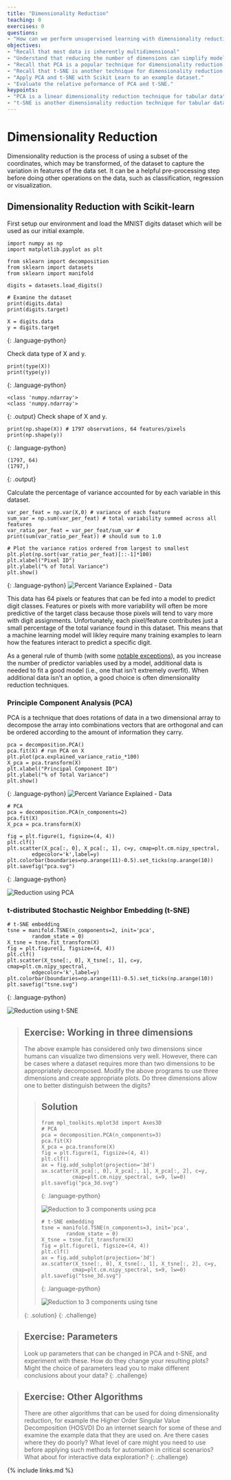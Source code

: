 ```yaml
---
title: "Dimensionality Reduction"
teaching: 0
exercises: 0
questions:
- "How can we perform unsupervised learning with dimensionality reduction techniques such as Principle Component Analysis (PCA) and t-distributed Stochastic Neighbor Embedding (t-SNE)?"
objectives:
- "Recall that most data is inherently multidimensional"
- "Understand that reducing the number of dimensions can simplify modelling and allow classifications to be performed."
- "Recall that PCA is a popular technique for dimensionality reduction."
- "Recall that t-SNE is another technique for dimensionality reduction."
- "Apply PCA and t-SNE with Scikit Learn to an example dataset."
- "Evaluate the relative peformance of PCA and t-SNE."
keypoints:
- "PCA is a linear dimensionality reduction technique for tabular data"
- "t-SNE is another dimensionality reduction technique for tabular data that is more general than PCA"
---
```


# Dimensionality Reduction

Dimensionality reduction is the process of using a subset of the coordinates, 
which may be transformed, of the dataset to capture the variation in features 
of the data set.  It can be a helpful pre-processing step before doing other 
operations on the data, such as classification, regression or visualization.

## Dimensionality Reduction with Scikit-learn

First setup our environment and load the MNIST digits dataset which will be used 
as our initial example.

~~~
import numpy as np
import matplotlib.pyplot as plt

from sklearn import decomposition
from sklearn import datasets
from sklearn import manifold

digits = datasets.load_digits()

# Examine the dataset
print(digits.data)
print(digits.target)

X = digits.data
y = digits.target
~~~
{: .language-python}

Check data type of X and y.
~~~
print(type(X))
print(type(y))
~~~
{: .language-python}
~~~
<class 'numpy.ndarray'>
<class 'numpy.ndarray'>
~~~
{: .output}
Check shape of X and y.
~~~
print(np.shape(X)) # 1797 observations, 64 features/pixels
print(np.shape(y))
~~~
{: .language-python}
~~~
(1797, 64)
(1797,)
~~~
{: .output}

Calculate the percentage of variance accounted for by each variable in this dataset.
~~~
var_per_feat = np.var(X,0) # variance of each feature
sum_var = np.sum(var_per_feat) # total variability summed across all features
var_ratio_per_feat = var_per_feat/sum_var # 
print(sum(var_ratio_per_feat)) # should sum to 1.0

# Plot the variance ratios ordered from largest to smallest
plt.plot(np.sort(var_ratio_per_feat)[::-1]*100)
plt.xlabel("Pixel ID")
plt.ylabel("% of Total Variance")
plt.show()
~~~
{: .language-python}
![Percent Variance Explained - Data](../fig/Data_percent_variance.svg)

This data has 64 pixels or features that can be fed into a model to predict digit classes. Features or pixels with more variability will often be more predictive of the target class because those pixels will tend to vary more with digit assignments. Unfortunately, each pixel/feature contributes just a small percentage of the total variance found in this dataset. This means that a machine learning model will likley require many training examples to learn how the features interact to predict a specific digit.

As a general rule of thumb (with some [notable exceptions](https://openai.com/blog/deep-double-descent/)), as you increase the number of predictor variables used by a model, additional data is needed to fit a good model (i.e., one that isn't extremely overfit). When additional data isn't an option, a good choice is often dimensionality reduction techniques.

### Principle Component Analysis (PCA)

PCA is a technique that does rotations of data in a two dimensional
array to decompose the array into combinations vectors that are orthogonal
and can be ordered according to the amount of information they carry.

~~~
pca = decomposition.PCA()
pca.fit(X) # run PCA on X
plt.plot(pca.explained_variance_ratio_*100)
X_pca = pca.transform(X)
plt.xlabel("Principal Component ID")
plt.ylabel("% of Total Variance")
plt.show()
~~~
{: .language-python}
![Percent Variance Explained - Data](../fig/PCA_percent_variance.svg)

~~~
# PCA
pca = decomposition.PCA(n_components=2)
pca.fit(X)
X_pca = pca.transform(X)

fig = plt.figure(1, figsize=(4, 4))
plt.clf()
plt.scatter(X_pca[:, 0], X_pca[:, 1], c=y, cmap=plt.cm.nipy_spectral, 
        edgecolor='k',label=y)
plt.colorbar(boundaries=np.arange(11)-0.5).set_ticks(np.arange(10))
plt.savefig("pca.svg")
~~~
{: .language-python}

![Reduction using PCA](../fig/pca.svg)

### t-distributed Stochastic Neighbor Embedding (t-SNE)

~~~
# t-SNE embedding
tsne = manifold.TSNE(n_components=2, init='pca',
        random_state = 0)
X_tsne = tsne.fit_transform(X)
fig = plt.figure(1, figsize=(4, 4))
plt.clf()
plt.scatter(X_tsne[:, 0], X_tsne[:, 1], c=y, cmap=plt.cm.nipy_spectral,
        edgecolor='k',label=y)
plt.colorbar(boundaries=np.arange(11)-0.5).set_ticks(np.arange(10))
plt.savefig("tsne.svg")
~~~
{: .language-python}

![Reduction using t-SNE](../fig/tsne.svg)



> ## Exercise: Working in three dimensions
> The above example has considered only two dimensions since humans
> can visualize two dimensions very well. However, there can be cases
> where a dataset requires more than two dimensions to be appropriately
> decomposed. Modify the above programs to use three dimensions and 
> create appropriate plots.
> Do three dimensions allow one to better distinguish between the digits?
>
> > ## Solution
> > ~~~
> > from mpl_toolkits.mplot3d import Axes3D
> > # PCA
> > pca = decomposition.PCA(n_components=3)
> > pca.fit(X)
> > X_pca = pca.transform(X)
> > fig = plt.figure(1, figsize=(4, 4))
> > plt.clf()
> > ax = fig.add_subplot(projection='3d')
> > ax.scatter(X_pca[:, 0], X_pca[:, 1], X_pca[:, 2], c=y,
> >           cmap=plt.cm.nipy_spectral, s=9, lw=0)
> > plt.savefig("pca_3d.svg")
> > ~~~
> > {: .language-python}
> >
> > ![Reduction to 3 components using pca](../fig/pca_3d.svg)
> >
> > ~~~
> > # t-SNE embedding
> > tsne = manifold.TSNE(n_components=3, init='pca',
> >         random_state = 0)
> > X_tsne = tsne.fit_transform(X)
> > fig = plt.figure(1, figsize=(4, 4))
> > plt.clf()
> > ax = fig.add_subplot(projection='3d')
> > ax.scatter(X_tsne[:, 0], X_tsne[:, 1], X_tsne[:, 2], c=y,
> >           cmap=plt.cm.nipy_spectral, s=9, lw=0)
> > plt.savefig("tsne_3d.svg")
> > ~~~
> > {: .language-python}
> >
> > ![Reduction to 3 components using tsne](../fig/tsne_3d.svg)
> >
> >
> {: .solution}
{: .challenge}

> ## Exercise: Parameters
>
> Look up parameters that can be changed in PCA and t-SNE,
> and experiment with these. How do they change your resulting
> plots?  Might the choice of parameters lead you to make different
> conclusions about your data?
{: .challenge}

> ## Exercise: Other Algorithms
>
> There are other algorithms that can be used for doing dimensionality
> reduction, for example the Higher Order Singular Value Decomposition (HOSVD)
> Do an internet search for some of these and
> examine the example data that they are used on. Are there cases where they do 
> poorly? What level of care might you need to use before applying such methods
> for automation in critical scenarios?  What about for interactive data 
> exploration?
{: .challenge}

{% include links.md %}


